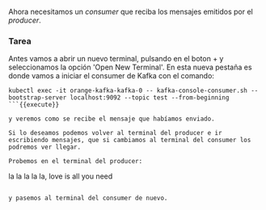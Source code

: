 Ahora necesitamos un _consumer_ que reciba los mensajes emitidos por el _producer_.

### Tarea

Antes vamos a abrir un nuevo terminal, pulsando en el boton + y seleccionamos la opción 'Open New Terminal'. En esta nueva pestaña es donde vamos a iniciar el consumer de Kafka con el comando:
```
kubectl exec -it orange-kafka-kafka-0 -- kafka-console-consumer.sh --bootstrap-server localhost:9092 --topic test --from-beginning
```{{execute}}

y veremos como se recibe el mensaje que habíamos enviado.

Si lo deseamos podemos volver al terminal del producer e ir escribiendo mensajes, que si cambiamos al terminal del consumer los podremos ver llegar.

Probemos en el terminal del producer:
```
la la la la la, love is all you need
```{{execute}}

y pasemos al terminal del consumer de nuevo.